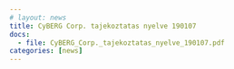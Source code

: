 ```yaml
---
# layout: news
title: CyBERG Corp. tajekoztatas nyelve 190107
docs:
  - file: CyBERG_Corp._tajekoztatas_nyelve_190107.pdf
categories: [news]
---
```

